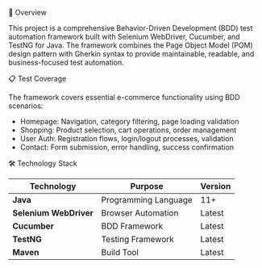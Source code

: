 📖 Overview

This project is a comprehensive Behavior-Driven Development (BDD) test automation framework built with Selenium WebDriver, Cucumber, and TestNG for Java. The framework combines the Page Object Model (POM) design pattern with Gherkin syntax to provide maintainable, readable, and business-focused test automation.

📋 Test Coverage

The framework covers essential e-commerce functionality using BDD scenarios:
- Homepage: Navigation, category filtering, page loading validation
- Shopping: Product selection, cart operations, order management
- User Auth: Registration flows, login/logout processes, validation
- Contact: Form submission, error handling, success confirmation

🛠️ Technology Stack

| Technology | Purpose | Version |
|------------|---------|---------|
| **Java** | Programming Language | 11+ |
| **Selenium WebDriver** | Browser Automation | Latest |
| **Cucumber** | BDD Framework | Latest |
| **TestNG** | Testing Framework | Latest |
| **Maven** | Build Tool | Latest |
